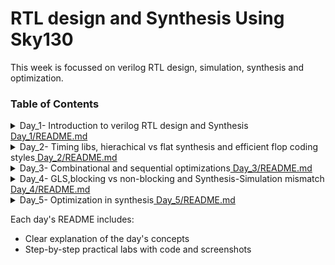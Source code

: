 # RTL design and Synthesis Using Sky130

This week is focussed on verilog RTL design, simulation, synthesis and optimization.

### **Table of Contents**
<details>
  <summary> Day_1- Introduction to verilog RTL design and Synthesis<a href="Day_1/README.md"> Day_1/README.md</a></summary>

  - Introduction to open-source simulator iverilog
  - Labs using iverilog and gtkwave
  - Introduction to Yosys and Logic synthesis
  - Labs using Yosys and Sky 130 PDKs

</details>
<details>
  <summary> Day_2- Timing libs, hierachical vs flat synthesis and efficient flop coding styles<a href="Day_2/README.md"> Day_2/README.md</a></summary>

  - Introduction to timing .libs
  - Hierachical vs Flat synthesis
  - Various Flop coding styles and optimization
    
</details>
<details>
  <summary> Day_3- Combinational and sequential optimizations<a href="Day_3/README.md"> Day_3/README.md</a></summary>

  - Introduction to optimizations
  - Combinational logic optimizations
  - Sequential logic optimizations
  - Sequential optimizations for unused outputs
  
</details>
<details>
  <summary> Day_4- GLS,blocking vs non-blocking and Synthesis-Simulation mismatch<a href="Day_4/README.md"> Day_4/README.md</a></summary>

  - GLS, Synthesis-simulation mismatch and blocking/Non-blocking statements
  - Labs on GLS and synthesis-simulation Mismatch
  - Labs on synth-sim mismatch for blocking statement

</details>
<details>
  <summary> Day_5- Optimization in synthesis<a href="Day_5/README.md"> Day_5/README.md</a></summary>
  
  - If case constructs
  - Labs on "Incomplete if Case"
  - Labs on "Incomplete overlapping Case"
  - for loop and for generate
  - Labs on "for loop" and "for generate"
  
</details>
  
Each day's README includes:
  - Clear explanation of the day's concepts
  - Step-by-step practical labs with code and screenshots



